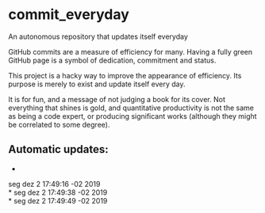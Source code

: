 # commit_everyday
An autonomous repository that updates itself everyday


GitHub commits are a measure of efficiency for many. Having a fully green GitHub page is a symbol of dedication, commitment and status. 

This project is a hacky way to improve the appearance of efficiency. Its purpose is merely to exist and update itself every day.

It is for fun, and a message of not judging a book for its cover. Not everything that shines is gold, and quantitative productivity is not the same as being a code expert, or producing significant works (although they might be correlated to some degree). 

Automatic updates:
------------------
*
seg dez  2 17:49:16 -02 2019
<br />
*
seg dez  2 17:49:38 -02 2019
<br />
*
seg dez  2 17:49:49 -02 2019
<br />
